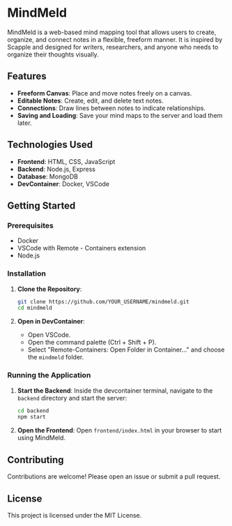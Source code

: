 # MindMeld

MindMeld is a web-based mind mapping tool that allows users to create, organize, and connect notes in a flexible, freeform manner. It is inspired by Scapple and designed for writers, researchers, and anyone who needs to organize their thoughts visually.

## Features

- **Freeform Canvas**: Place and move notes freely on a canvas.
- **Editable Notes**: Create, edit, and delete text notes.
- **Connections**: Draw lines between notes to indicate relationships.
- **Saving and Loading**: Save your mind maps to the server and load them later.

## Technologies Used

- **Frontend**: HTML, CSS, JavaScript
- **Backend**: Node.js, Express
- **Database**: MongoDB
- **DevContainer**: Docker, VSCode

## Getting Started

### Prerequisites

- Docker
- VSCode with Remote - Containers extension
- Node.js

### Installation

1. **Clone the Repository**:
    ```bash
    git clone https://github.com/YOUR_USERNAME/mindmeld.git
    cd mindmeld
    ```

1. **Open in DevContainer**:
    - Open VSCode.
    - Open the command palette (Ctrl + Shift + P).
    - Select "Remote-Containers: Open Folder in Container..." and choose the `mindmeld` folder.

### Running the Application

1. **Start the Backend**:
    Inside the devcontainer terminal, navigate to the `backend` directory and start the server:
    ```bash
    cd backend
    npm start
    ```

1. **Open the Frontend**:
    Open `frontend/index.html` in your browser to start using MindMeld.

## Contributing

Contributions are welcome! Please open an issue or submit a pull request.

## License

This project is licensed under the MIT License.
